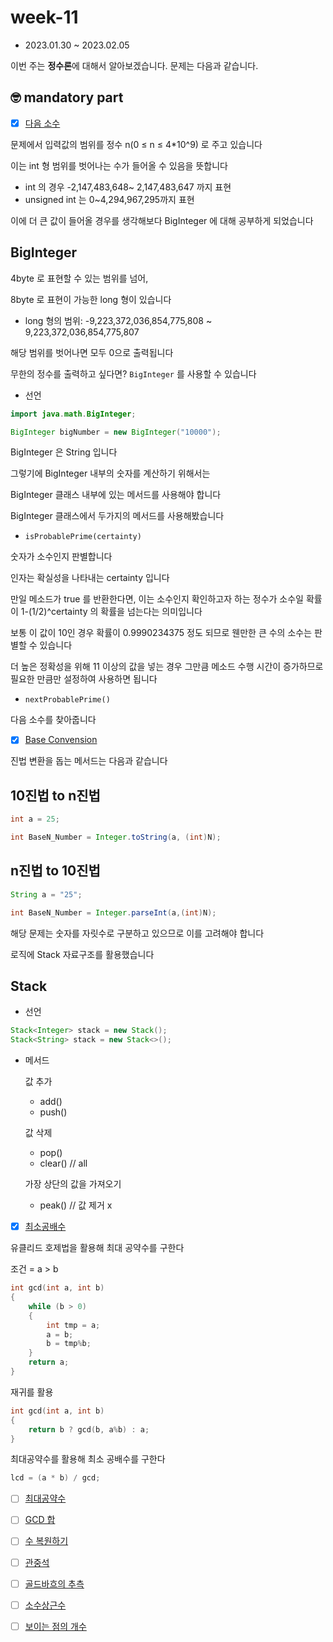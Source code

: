 # week-11

- 2023.01.30 ~ 2023.02.05

이번 주는 **정수론**에 대해서 알아보겠습니다.
문제는 다음과 같습니다.

## 🤓 mandatory part

- [x] [다음 소수](https://www.acmicpc.net/problem/4134)

문제에서 입력값의 범위를 정수 n(0 ≤ n ≤ 4*10^9) 로 주고 있습니다

이는 int 형 범위를 벗어나는 수가 들어올 수 있음을 뜻합니다

- int 의 경우 -2,147,483,648~ 2,147,483,647 까지 표현
- unsigned int 는 0~4,294,967,295까지 표현

이에 더 큰 값이 들어올 경우를 생각해보다 BigInteger 에 대해 공부하게 되었습니다

## BigInteger

4byte 로 표현할 수 있는 범위를 넘어,

8byte 로 표현이 가능한 long 형이 있습니다

- long 형의 범위: -9,223,372,036,854,775,808 ~ 9,223,372,036,854,775,807

해당 범위를 벗어나면 모두 0으로 출력됩니다

무한의 정수를 출력하고 싶다면? `BigInteger` 를 사용할 수 있습니다

- 선언

```java
import java.math.BigInteger;

BigInteger bigNumber = new BigInteger("10000");
```

BigInteger 은 String 입니다

그렇기에 BigInteger 내부의 숫자를 계산하기 위해서는 

BigInteger 클래스 내부에 있는 메서드를 사용해야 합니다

BigInteger 클래스에서 두가지의 메서드를 사용해봤습니다

- `isProbablePrime(certainty)`

숫자가 소수인지 판별합니다

인자는 확실성을 나타내는 certainty 입니다

만일 메소드가 true 를 반환한다면, 이는 소수인지 확인하고자 하는 정수가 소수일 확률이 1-(1/2)^certainty 의 확률을 넘는다는 의미입니다

보통 이 값이 10인 경우 확률이 0.9990234375 정도 되므로 웬만한 큰 수의 소수는 판별할 수 있습니다

더 높은 정확성을 위해 11 이상의 값을 넣는 경우 그만큼 메소드 수행 시간이 증가하므로 필요한 만큼만 설정하여 사용하면 됩니다

- `nextProbablePrime()`

다음 소수를 찾아줍니다


- [x] [Base Convension](https://www.acmicpc.net/problem/11576)

진법 변환을 돕는 메서드는 다음과 같습니다

## 10진법 to n진법

```java
int a = 25;

int BaseN_Number = Integer.toString(a, (int)N);
```


## n진법 to 10진법

```java
String a = "25";

int BaseN_Number = Integer.parseInt(a,(int)N);
```

해당 문제는 숫자를 자릿수로 구분하고 있으므로 이를 고려해야 합니다

로직에 Stack 자료구조를 활용했습니다

## Stack

- 선언

```java
Stack<Integer> stack = new Stack();
Stack<String> stack = new Stack<>();
```

- 메서드

    값 추가

    - add()
    - push()

    값 삭제

    - pop()
    - clear() // all
    
    가장 상단의 값을 가져오기

    - peak() // 값 제거 x

- [x] [최소공배수](https://www.acmicpc.net/problem/13241)

유클리드 호제법을 활용해 최대 공약수를 구한다

조건 = a > b
```c
int gcd(int a, int b)
{
    while (b > 0)
    {
        int tmp = a;
        a = b;
        b = tmp%b;
    }
    return a;
}
```

재귀를 활용
```c
int gcd(int a, int b)
{
    return b ? gcd(b, a%b) : a;
}
```

최대공약수를 활용해 최소 공배수를 구한다

```c
lcd = (a * b) / gcd;
```

- [ ] [최대공약수](https://www.acmicpc.net/problem/1850)
- [ ] [GCD 합](https://www.acmicpc.net/problem/9613)
- [ ] [수 복원하기](https://www.acmicpc.net/problem/2312)
- [ ] [관중석](https://www.acmicpc.net/problem/10166)
- [ ] [골드바흐의 추측](https://www.acmicpc.net/problem/6588)
- [ ] [소수상근수](https://www.acmicpc.net/problem/9421)
- [ ] [보이는 점의 개수](https://www.acmicpc.net/problem/2725)

